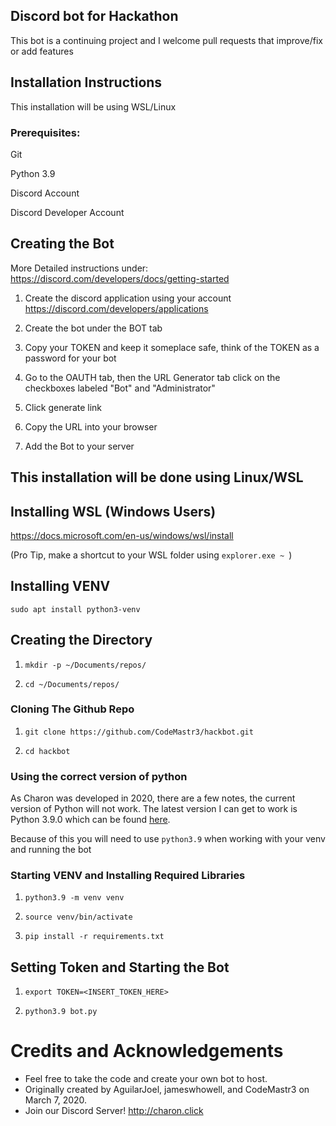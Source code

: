 ## Discord bot for Hackathon
This bot is a continuing project and I welcome pull requests that improve/fix or add features


## Installation Instructions
This installation will be using WSL/Linux

### Prerequisites:

Git 

Python 3.9

Discord Account

Discord Developer Account


## Creating the Bot

More Detailed instructions under: https://discord.com/developers/docs/getting-started
1.  Create the discord application using your account
https://discord.com/developers/applications

2.  Create the bot under the BOT tab
   
3.  Copy your TOKEN and keep it someplace safe, think of the TOKEN as a password for your bot

4.  Go to the OAUTH tab, then the URL Generator tab click on the checkboxes labeled "Bot" and "Administrator"
  
5.  Click generate link

6.  Copy the URL into your browser

7.  Add the Bot to your server  


## This installation will be done using Linux/WSL

## Installing WSL (Windows Users)

https://docs.microsoft.com/en-us/windows/wsl/install

(Pro Tip, make a shortcut to your WSL folder using `explorer.exe ~ `)

## Installing VENV

   `sudo apt install python3-venv`

##

## Creating the Directory

1. `mkdir -p ~/Documents/repos/`

2. `cd ~/Documents/repos/`

### Cloning The Github Repo
1. `git clone https://github.com/CodeMastr3/hackbot.git`

2. `cd hackbot`

### Using the correct version of python

As Charon was developed in 2020, there are a few notes, the current version of Python will not work. The latest version I can get to work is Python 3.9.0 which can be found [here](https://www.python.org/downloads/release/python-390/).  

Because of this you will need to use `python3.9` when working with your venv and running the bot

### Starting VENV and Installing Required Libraries
1. `python3.9 -m venv venv`

2. `source venv/bin/activate`

3. `pip install -r requirements.txt`

## Setting Token and Starting the Bot

1. `export TOKEN=<INSERT_TOKEN_HERE>`

2. `python3.9 bot.py`


# Credits and Acknowledgements
* Feel free to take the code and create your own bot to host.
* Originally created by AguilarJoel, jameswhowell, and CodeMastr3 on March 7, 2020.
* Join our Discord Server! http://charon.click
